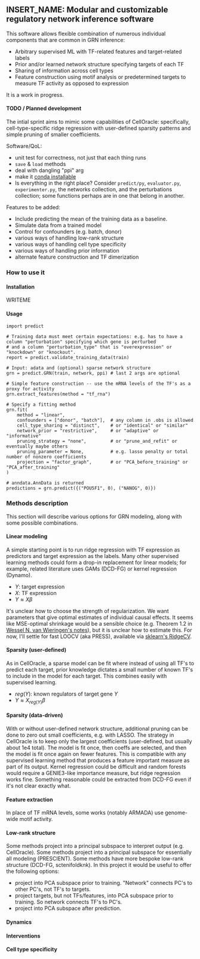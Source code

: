 ## INSERT_NAME: Modular and customizable regulatory network inference software

This software allows flexible combination of numerous individual components that are common in GRN inference:

- Arbitrary supervised ML with TF-related features and target-related labels
- Prior and/or learned network structure specifying targets of each TF
- Sharing of information across cell types
- Feature construction using motif analysis or predetermined targets to measure TF activity as opposed to expression

It is a work in progress.

#### TODO / Planned development

The intial sprint aims to mimic some capabilities of CellOracle: specifically, cell-type-specific ridge regression with user-defined sparsity patterns and simple pruning of smaller coefficients.

Software/QoL:

- unit test for correctness, not just that each thing runs
- `save` & `load` methods
- deal with dangling "ppi" arg
- make it [conda installable](https://docs.conda.io/projects/conda-build/en/latest/user-guide/tutorials/build-pkgs.html)
- Is everything in the right place? Consider `predict/py`, `evaluator.py`, `experimenter.py`, the networks collection, and the perturbations collection; some functions perhaps are in one that belong in another. 

Features to be added: 

- Include predicting the mean of the training data as a baseline.
- Simulate data from a trained model
- Control for confounders (e.g. batch, donor)
- various ways of handling low-rank structure
- various ways of handling cell type specificity
- various ways of handling prior information
- alternate feature construction and TF dimerization


### How to use it

#### Installation

WRITEME

#### Usage

    import predict

    # Training data must meet certain expectations: e.g. has to have a column "perturbation" specifying which gene is perturbed
    # and a column "perturbation_type" that is "overexpression" or "knockdown" or "knockout".
    report = predict.validate_training_data(train) 
    
    # Input: adata and (optional) sparse network structure
    grn = predict.GRN(train, network, ppi) # last 2 args are optional
    
    # Simple feature construction -- use the mRNA levels of the TF's as a proxy for activity
    grn.extract_features(method = "tf_rna")

    # Specify a fitting method
    grn.fit(
        method = "linear", 
        confounders = ["donor", "batch"],  # any column in .obs is allowed
        cell_type_sharing = "distinct",    # or "identical" or "similar"
        network_prior = "restrictive",     # or "adaptive" or "informative"
        pruning_strategy = "none",         # or "prune_and_refit" or eventually maybe others
        pruning_parameter = None,          # e.g. lasso penalty or total number of nonzero coefficients
        projection = "factor_graph",       # or "PCA_before_training" or "PCA_after_training"
    )

    # anndata.AnnData is returned
    predictions = grn.predict({("POU5F1", 0), ("NANOG", 0)})

### Methods description

This section will describe various options for GRN modeling, along with some possible combinations.

#### Linear modeling

A simple starting point is to run ridge regression with TF expression as predictors and target expression as the labels. Many other supervised learning methods could form a drop-in replacement for linear models; for example, related literature uses GAMs (DCD-FG) or kernel regression (Dynamo). 

- $Y$: target expression
- $X$: TF expression
- $Y \approx X\beta$

It's unclear how to choose the strength of regularization. We want parameters that give optimal estimates of individual causal effects. It seems like MSE-optimal shrinkage would be a sensible choice (e.g. Theorem 1.2 in [Wessel N. van Wieringen's notes](https://arxiv.org/pdf/1509.09169.pdf)), but it is unclear how to estimate this. For now, I'll settle for fast LOOCV (aka PRESS), available via [sklearn's RidgeCV](https://scikit-learn.org/stable/modules/generated/sklearn.linear_model.RidgeCV.html). 

#### Sparsity (user-defined)

As in CellOracle, a sparse model can be fit where instead of using all TF's to predict each target, prior knowledge dictates a small number of known TF's to include in the model for each target. This combines easily with supervised learning.

- $reg(Y)$: known regulators of target gene $Y$
- $Y \approx X_{reg(Y)}\beta$

#### Sparsity (data-driven)

With or without user-defined network structure, additional pruning can be done to zero out small coefficients, e.g. with LASSO. The strategy in CellOracle is to keep only the largest coefficients (user-defined, but usually about 1e4 total). The model is fit once, then coeffs are selected, and then the model is fit once again on fewer features. This is compatible with any supervised learning method that produces a feature important measure as part of its output. Kernel regression could be difficult and random forests would require a GENIE3-like importance measure, but ridge regression works fine. Something reasonable could be extracted from DCD-FG even if it's not clear exactly what. 

#### Feature extraction
In place of TF mRNA levels, some works (notably ARMADA) use genome-wide motif activity.

#### Low-rank structure

Some methods project into a principal subspace to interpret output (e.g. CellOracle). Some methods project into a principal subspace for essentially all modeling (PRESCIENT). Some methods have more bespoke low-rank structure (DCD-FG, sctenifoldknk). In this project it would be useful to offer the following options:

- project into PCA subspace prior to training. "Network" connects PC's to other PC's, not TF's to targets. 
- project targets, but not TFs/features, into PCA subspace prior to training. So network connects TF's to PC's.  
- project into PCA subspace after prediction.

#### Dynamics
#### Interventions
#### Cell type specificity

